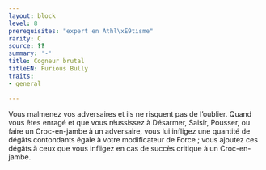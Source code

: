 ```yaml
---
layout: block
level: 8
prerequisites: "expert en Athl\xE9tisme"
rarity: C
source: ??
summary: '-'
title: Cogneur brutal
titleEN: Furious Bully
traits:
- general

---
```


<p>Vous malmenez vos adversaires et ils ne risquent pas de l’oublier. Quand vous êtes enragé et que vous réussissez à Désarmer, Saisir, Pousser, ou faire un Croc-en-jambe à un adversaire, vous lui infligez une quantité de dégâts contondants égale à votre modificateur de Force ; vous ajoutez ces dégâts à ceux que vous infligez en cas de succès critique à un Croc-en-jambe.</p>